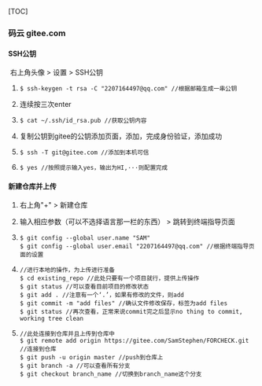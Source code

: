 [TOC]

### 码云 gitee.com

#### SSH公钥

​	右上角头像 > 设置 > SSH公钥

1. ```shell
   $ ssh-keygen -t rsa -C "2207164497@qq.com" //根据邮箱生成一串公钥
   ```

2. 连续按三次enter

3. ```shell
   $ cat ~/.ssh/id_rsa.pub //获取公钥内容
   ```

4. 复制公钥到gitee的公钥添加页面，添加，完成身份验证，添加成功

5. ```shell
   $ ssh -T git@gitee.com //添加到本机可信
   ```

6. ```shell
   $ yes //按照提示输入yes，输出为HI,···则配置完成
   ```

#### 新建仓库并上传

1. 右上角"+" > 新建仓库

2. 输入相应参数（可以不选择语言那一栏的东西） > 跳转到终端指导页面

3. ```shell
   $ git config --global user.name "SAM" 
   $ git config --global user.email "2207164497@qq.com" //根据终端指导页面的设置
   ```

4. ```shell
   //进行本地的操作，为上传进行准备
   $ cd existing_repo //此处只要有一个项目就行，提供上传操作
   $ git status //可以查看目前项目的修改状态
   $ git add . //注意有一个‘.’，如果有修改的文件，则add
   $ git commit -m "add files" //确认文件修改保存，标签为add files
   $ git status //再次查看，正常来说commit完之后显示no thing to commit, working tree clean
   ```

5. ```shell
   //此处连接到仓库并且上传到仓库中
   $ git remote add origin https://gitee.com/SamStephen/FORCHECK.git //连接到仓库
   $ git push -u origin master //push到仓库上
   $ git branch -a //可以查看所有分支
   $ git checkout branch_name //切换到branch_name这个分支
   ```



















